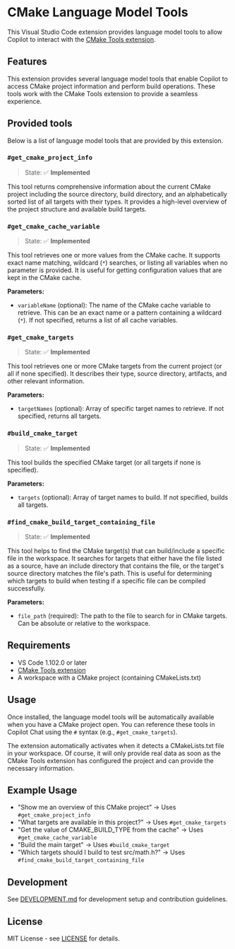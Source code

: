 # CMake Language Model Tools

This Visual Studio Code extension provides language model tools to allow Copilot to interact with the [CMake Tools extension](https://marketplace.visualstudio.com/items?itemName=ms-vscode.cmake-tools).

## Features

This extension provides several language model tools that enable Copilot to access CMake project information and perform build operations. These tools work with the CMake Tools extension to provide a seamless experience.

## Provided tools

Below is a list of language model tools that are provided by this extension.

### `#get_cmake_project_info`

> State: ✅ **Implemented**

This tool returns comprehensive information about the current CMake project including the source directory, build directory, and an alphabetically sorted list of all targets with their types. It provides a high-level overview of the project structure and available build targets.

### `#get_cmake_cache_variable`

> State: ✅ **Implemented**

This tool retrieves one or more values from the CMake cache. It supports exact name matching, wildcard (`*`) searches, or listing all variables when no parameter is provided. It is useful for getting configuration values that are kept in the CMake cache.

**Parameters:**

- `variableName` (optional): The name of the CMake cache variable to retrieve. This can be an exact name or a pattern containing a wildcard (`*`). If not specified, returns a list of all cache variables.

### `#get_cmake_targets`

> State: ✅ **Implemented**

This tool retrieves one or more CMake targets from the current project (or all if none specified).
It describes their type, source directory, artifacts, and other relevant information.

**Parameters:**

- `targetNames` (optional): Array of specific target names to retrieve. If not specified, returns all targets.

### `#build_cmake_target`

> State: ✅ **Implemented**

This tool builds the specified CMake target (or all targets if none is specified).

**Parameters:**

- `targets` (optional): Array of target names to build. If not specified, builds all targets.

### `#find_cmake_build_target_containing_file`

> State: ✅ **Implemented**

This tool helps to find the CMake target(s) that can build/include a specific file in the workspace.
It searches for targets that either have the file listed as a source, have an include directory that contains the file, or the target's source directory matches the file's path.
This is useful for determining which targets to build when testing if a specific file can be compiled successfully.

**Parameters:**

- `file_path` (required): The path to the file to search for in CMake targets. Can be absolute or relative to the workspace.

## Requirements

- VS Code 1.102.0 or later
- [CMake Tools extension](https://marketplace.visualstudio.com/items?itemName=ms-vscode.cmake-tools)
- A workspace with a CMake project (containing CMakeLists.txt)

## Usage

Once installed, the language model tools will be automatically available when you have a CMake project open. You can reference these tools in Copilot Chat using the `#` syntax (e.g., `#get_cmake_targets`).

The extension automatically activates when it detects a CMakeLists.txt file in your workspace.
Of course, it will only provide real data as soon as the CMake Tools extension has configured the project and can provide the necessary information.

## Example Usage

- "Show me an overview of this CMake project" → Uses `#get_cmake_project_info`
- "What targets are available in this project?" → Uses `#get_cmake_targets`
- "Get the value of CMAKE_BUILD_TYPE from the cache" → Uses `#get_cmake_cache_variable`
- "Build the main target" → Uses `#build_cmake_target`
- "Which targets should I build to test src/math.h?" → Uses `#find_cmake_build_target_containing_file`

## Development

See [DEVELOPMENT.md](DEVELOPMENT.md) for development setup and contribution guidelines.

## License

MIT License - see [LICENSE](LICENSE) for details.
